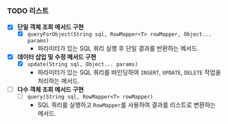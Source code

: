 ### TODO 리스트

- [x] **단일 객체 조회 메서드 구현**
    - [x] `queryForObject(String sql, RowMapper<T> rowMapper, Object... params)`
        - 파라미터가 있는 SQL 쿼리 실행 후 단일 결과를 반환하는 메서드.

- [x] **데이터 삽입 및 수정 메서드 구현**
    - [x] `update(String sql, Object... params)`
        - 파라미터가 있는 SQL 쿼리를 바인딩하여 `INSERT`, `UPDATE`, `DELETE` 작업을 처리하는 메서드.

- [ ] **다수 객체 조회 메서드 구현**
    - [ ] `query(String sql, RowMapper<T> rowMapper)`
        - SQL 쿼리를 실행하고 `RowMapper`를 사용하여 결과를 리스트로 변환하는 메서드.
